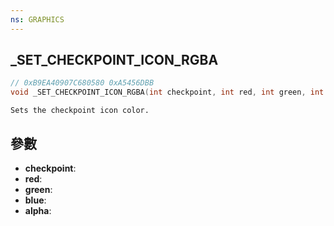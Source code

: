 ```yaml
---
ns: GRAPHICS
---
```

## _SET_CHECKPOINT_ICON_RGBA

```c
// 0xB9EA40907C680580 0xA5456DBB
void _SET_CHECKPOINT_ICON_RGBA(int checkpoint, int red, int green, int blue, int alpha);
```

```
Sets the checkpoint icon color.  
```

## 參數
* **checkpoint**: 
* **red**: 
* **green**: 
* **blue**: 
* **alpha**: 

